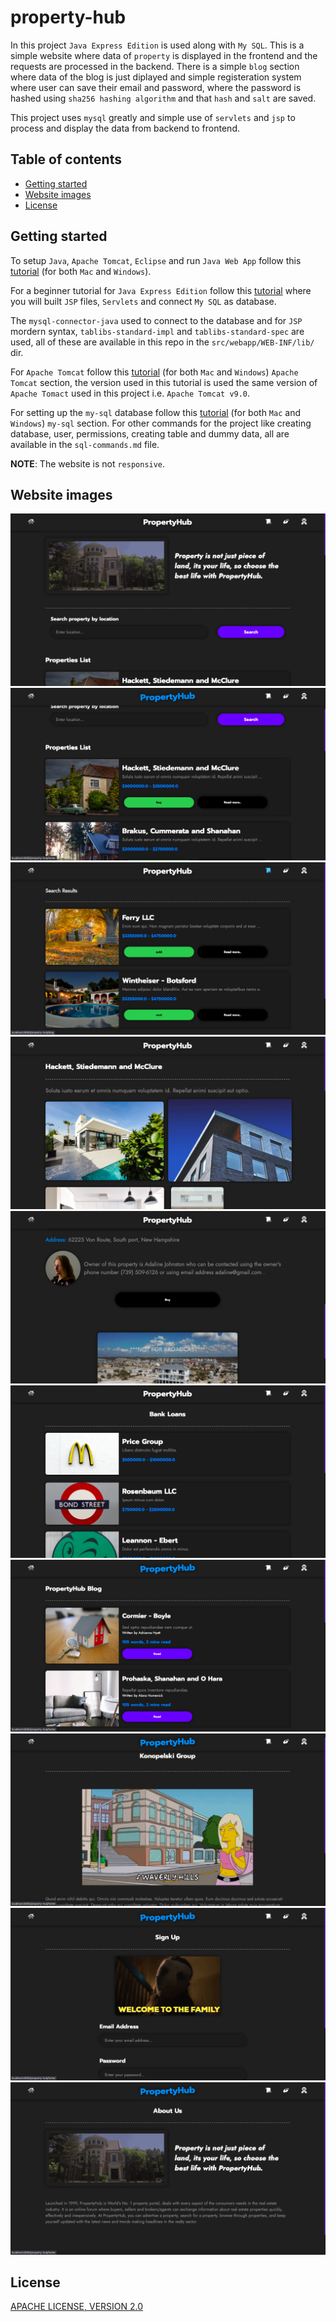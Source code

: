 # property-hub

In this project `Java Express Edition` is used along with `My SQL`. This is a simple website where data of `property` is displayed in the frontend and the requests are processed in the backend. There is a simple `blog` section where data of the blog is just diplayed and simple registeration system where user can save their email and password, where the password is hashed using `sha256 hashing algorithm` and that `hash` and `salt` are saved.

This project uses `mysql` greatly and simple use of `servlets` and `jsp` to process and display the data from backend to frontend.

## Table of contents

- [Getting started](#getting-started)
- [Website images](#website-images)
- [License](#license)

## Getting started

To setup `Java`, `Apache Tomcat`, `Eclipse` and run `Java Web App` follow this [tutorial](https://www.youtube.com/watch?v=wDS4QgehTSI) (for both `Mac` and `Windows`).

For a beginner tutorial for `Java Express Edition` follow this [tutorial](https://www.youtube.com/watch?v=0dW577tJXkk&t=925s) where you will built `JSP` files, `Servlets` and connect `My SQL` as database.

The `mysql-connector-java` used to connect to the database and for `JSP` mordern syntax, `tablibs-standard-impl` and `tablibs-standard-spec` are used, all of these are available in this repo in the `src/webapp/WEB-INF/lib/` dir.

For `Apache Tomcat` follow this [tutorial](https://www.youtube.com/watch?v=wDS4QgehTSI) (for both `Mac` and `Windows`) `Apache Tomcat` section, the version used in this tutorial is used the same version of `Apache Tomact` used in this project i.e. `Apache Tomcat v9.0`.

For setting up the `my-sql` database follow this [tutorial](https://www.youtube.com/watch?v=wDS4QgehTSI) (for both `Mac` and `Windows`) `my-sql` section. For other commands for the project like creating database, user, permissions, creating table and dummy data, all are available in the `sql-commands.md` file.

**NOTE**: The website is not `responsive`.

## Website images

![](./docs/imgs/img-1.png)
![](./docs/imgs/img-2.png)
![](./docs/imgs/img-3.png)
![](./docs/imgs/img-4.png)
![](./docs/imgs/img-5.png)
![](./docs/imgs/img-6.png)
![](./docs/imgs/img-7.png)
![](./docs/imgs/img-8.png)
![](./docs/imgs/img-9.png)
![](./docs/imgs/img-10.png)

## License

[APACHE LICENSE, VERSION 2.0](./LICENSE)

